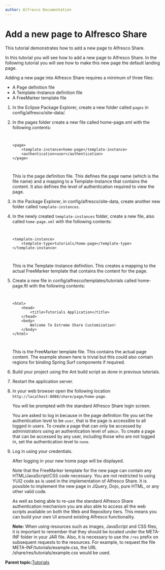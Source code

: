 ```yaml
---
author: Alfresco Documentation
---
```


# Add a new page to Alfresco Share

This tutorial demonstrates how to add a new page to Alfresco Share.

In this tutorial you will see how to add a new page to Alfresco Share. In the following tutorial you will see how to make this new page the default landing page.

Adding a new page into Alfresco Share requires a minimum of three files:

-   A Page definition file
-   A Template-Instance definition file
-   A FreeMarker template file

1.  In the Eclipse Package Explorer, create a new folder called `pages` in config/alfresco/site-data/.

2.  In the pages folder create a new file called home-page.xml with the following contents:

    ```
    
                            
    <page>
        <template-instance>home-page</template-instance>
        <authentication>user</authentication>
    </page>                        
                            
                        
    ```

    This is the page definition file. This defines the page name \(which is the file name\) and a mapping to a Template-Instance that contains the content. It also defines the level of authentication required to view the page.

3.  In the Package Explorer, in config/alfresco/site-data, create another new folder called `template-instances`.

4.  In the newly created `template-instances` folder, create a new file, also called `home-page.xml` with the following contents:

    ```
    
    
    <template-instance>
        <template-type>tutorials/home-page</template-type>
    </template-instance>
                         
                        
    ```

    This is the Template-Instance definition. This creates a mapping to the actual FreeMarker template that contains the content for the page.

5.  Create a new file in config/alfresco/templates/tutorials called home-page.ftl with the following contents:

    ```
    
    
    <html>
        <head>
            <title>Tutorials Application</title>
        </head>
        <body>
            Welcome To Extreme Share Customization!
        </body>
    </html>                    
    
                        
    ```

    This is the FreeMarker template file. This contains the actual page content. The example shown here is trivial but this could also contain regions for binding Spring Surf components if required.

6.  Build your project using the Ant build script as done in previous tutorials.

7.  Restart the application server.

8.  In your web browser open the following location `http://localhost:8080/share/page/home-page`.

    You will be prompted with the standard Alfresco Share login screen.

    You are asked to log in because in the page definition file you set the authentication level to be `user`, that is the page is accessible to all logged in users. To create a page that can only be accessed by administrators using an authentication level of `admin`. To create a page that can be accessed by any user, including those who are not logged in, set the authentication level to `none`.

9.  Log in using your credentials.

    After logging in your new home page will be displayed.

    Note that the FreeMarker template for the new page can contain any HTML/JavaScript/CSS code necessary. You are not restricted to using YUI2 code as is used in the implementation of Alfresco Share. It is possible to implement the new page in JQuery, Dojo, pure HTML, or any other valid code.

    As well as being able to re-use the standard Alfresco Share authentication mechanism you are also able to access all the web scripts available on both the Web and Repository tiers. This means you can build your own UI around existing Alfresco functionality.

    **Note:** When using resources such as images, JavaScript and CSS files, it is important to remember that they should be located under the META-INF folder in your JAR file. Also, it is necessary to use the `/res` prefix on subsequent requests to the resources. For example, to request the file META-INF/tutorials/example.css, the URL /share/res/tutorials/example.css would be used.


**Parent topic:**[Tutorials](../concepts/dev-extensions-share-tutorials.md)

